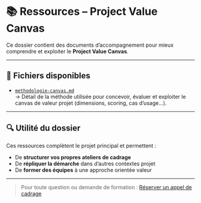 # 📚 Ressources – Project Value Canvas

Ce dossier contient des documents d’accompagnement pour mieux comprendre et exploiter le **Project Value Canvas**.

---

## 📄 Fichiers disponibles

- [`methodologie-canvas.md`](./methodologie-canvas.md)  
  → Détail de la méthode utilisée pour concevoir, évaluer et exploiter le canvas de valeur projet (dimensions, scoring, cas d’usage...).

---

## 🔍 Utilité du dossier

Ces ressources complètent le projet principal et permettent :
- De **structurer vos propres ateliers de cadrage**
- De **répliquer la démarche** dans d’autres contextes projet
- De **former des équipes** à une approche orientée valeur

---

> Pour toute question ou demande de formation : [Réserver un appel de cadrage](https://calendly.com/eddy-azebaze-proton/30min)
